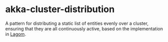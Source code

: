 # akka-cluster-distribution
A pattern for distributing a static list of entities evenly over a cluster, ensuring that they are
all continuously active, based on the implementation in [Lagom].

[Lagom]: https://github.com/lagom/lagom/tree/master/cluster
